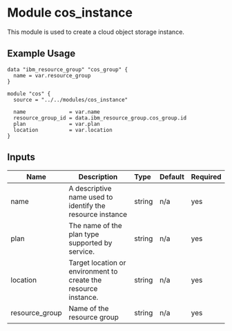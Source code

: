 # Module cos_instance

This module is used to create a cloud object storage instance.

## Example Usage
```
data "ibm_resource_group" "cos_group" {
  name = var.resource_group
}

module "cos" {
  source = "../../modules/cos_instance"

  name              = var.name
  resource_group_id = data.ibm_resource_group.cos_group.id
  plan              = var.plan
  location          = var.location
}

```

## Inputs

| Name            | Description                                                      | Type   | Default | Required |
|-----------------|------------------------------------------------------------------|:-------|:------- |:---------|
| name            | A descriptive name used to identify the resource instance        | string | n/a     | yes      |
| plan            | The name of the plan type supported by service.                  | string | n/a     | yes      |
| location        | Target location or environment to create the resource instance.  | string | n/a     | yes      |
| resource\_group | Name of the resource group                                       | string | n/a     | yes      |

